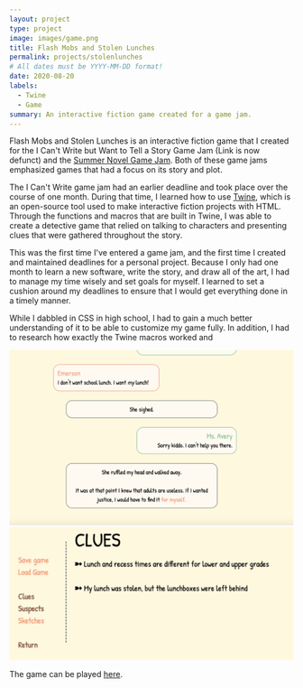 ```yaml
---
layout: project
type: project
image: images/game.png
title: Flash Mobs and Stolen Lunches
permalink: projects/stolenlunches
# All dates must be YYYY-MM-DD format!
date: 2020-08-20
labels:
  - Twine
  - Game
summary: An interactive fiction game created for a game jam.
---
```


Flash Mobs and Stolen Lunches is an interactive fiction game that I created for the I Can't Write but Want to Tell a Story Game Jam (Link is now defunct) and the [Summer Novel Game Jam](https://itch.io/jam/sunofes20). Both of these game jams emphasized games that had a focus on its story and plot. 

The I Can't Write game jam had an earlier deadline and took place over the course of one month. During that time, I learned how to use [Twine](https://twinery.org/), which is an open-source tool used to make interactive fiction projects with HTML. Through the functions and macros that are built in Twine, I was able to create a detective game that relied on talking to characters and presenting clues that were gathered throughout the story. 

This was the first time I've entered a game jam, and the first time I created and maintained deadlines for a personal project. Because I only had one month to learn a new software, write the story, and draw all of the art, I had to manage my time wisely and set goals for myself. I learned to set a cushion around my deadlines to ensure that I would get everything done in a timely manner.

While I dabbled in CSS in high school, I had to gain a much better understanding of it to be able to customize my game fully. In addition, I had to research how exactly the Twine macros worked and 

<img class="ui image" src="../images/game1.png">

<img class="ui image" src="../images/gameClues.png">

The game can be played [here](https://hullabaloo.itch.io/flash-mobs-and-stolen-lunches).
